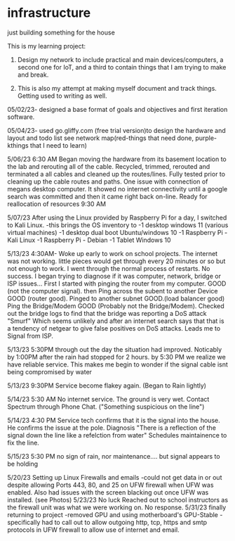 # infrastructure
just building something for the house

This is my learning project:
1. Design my network to include practical and main devices/computers, a second one for IoT, and a third to contain things that I am trying to make and break.

2.  This is also my attempt at making myself document and track things.  Getting used to writing as well.   


05/02/23- designed a base format of goals and objectives and first iteration software.

05/04/23- used go.gliffy.com (free trial version)to design the hardware and layout and todo list see network map(red-things that need done, purple-kthings that I need to learn)

5/06/23  6:30 AM Began moving the hardware from its basement location to the lab and rerouting all of the cable.   Recycled, trimmed, rerouted and terminated a all cables and cleaned up the routes/lines.  Fully tested prior to cleaning up the cable routes and paths.  One issue with connection of megans desktop computer.  It showed no internet connectivity until a google search was committed and then it came right back on-line. Ready for reallocation of resources 9:30 AM 

5/07/23  After using the Linux provided by Raspberry Pi for a day, I switched to Kali Linux.
  -this brings the OS inventory to 
    -1 desktop windows 11 (various virtual machines)
    -1 desktop dual boot Ubuntu/windows 10
    -1 Raspberry Pi - Kali Linux
    -1 Raspberry Pi - Debian
    -1 Tablet Windows 10
    
 5/13/23 4:30AM- Woke up early to work on school projects. The internet was not working.  little pieces would get through every 20 minutes or so but not enough to work.  I went through the normal process of restarts.  No success.  I began trying to diagnose if it was computer, network, bridge or ISP  issues... First I started with pinging the router from my computer. GOOD (not the computer signal).  then Ping across the subent to another Device GOOD (router good).  Pinged to another subnet GOOD.(load balancer good)   Ping the Bridge/Modem  GOOD (Probably not the Bridge/Modem).  Checked out the bridge logs to find that the bridge was reporting a DoS attack "Smurf"  Which seems unlikely and after an internet search says that that is a tendency of netgear to give false positives on DoS attacks.  Leads me to Signal from ISP. 

5/13/23 5:30PM   through out the day the situation had improved. Noticably by 1:00PM after the rain had stopped for 2 hours.  by 5:30 PM we realize we have reliable service.  This makes me begin to wonder if the signal cable isnt being compromised by water

5/13/23 9:30PM   Service become flakey again.  (Began to Rain lightly)   

5/14/23  5:30 AM  No internet service.   The ground is very wet.   Contact Spectrum through Phone Chat.  ("Something suspicious on the line")

5/14/23  4:30 PM   Service tech confirms that it is the signal into the house.  He confirms the issue at the pole.  Diagnosis "There is a reflection of the signal down the line like a refelction from water" Schedules maintainence to fix the line.

5/15/23  5:30 PM   no sign of rain, nor maintenance.... but signal appears to be holding 

5/20/23  Setting up Linux Firewalls and emails
        -could not get data in or out despite allowing Ports 443, 80, and 25 on UFW firewall when UFW was enabled.   Also had issues with the screen blacking out once UFW was installed.  (see Photos)
5/23/23 No luck   Reached out to school instructors as the firewall unit was what we were working on.  No response.
5/31/23 finally returning to project
  -removed GPU and using motherboard's GPU-Stable
  -specifically had to call out to allow outgoing http, tcp, https and smtp protocols in UFW firewall to allow use of internet and email.
